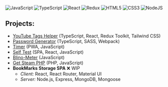 ![JavaScript](https://img.shields.io/badge/javascript-%23323330.svg?style=for-the-badge&logo=javascript&logoColor=%23F7DF1E)
![TypeScript](https://img.shields.io/badge/typescript-%23007ACC.svg?style=for-the-badge&logo=typescript&logoColor=white)
![React](https://img.shields.io/badge/react-%2320232a.svg?style=for-the-badge&logo=react&logoColor=%2361DAFB)
![Redux](https://img.shields.io/badge/redux-%23593d88.svg?style=for-the-badge&logo=redux&logoColor=white)
![HTML5](https://img.shields.io/badge/html5-%23E34F26.svg?style=for-the-badge&logo=html5&logoColor=white)
![CSS3](https://img.shields.io/badge/css3-%231572B6.svg?style=for-the-badge&logo=css3&logoColor=white)
![NodeJS](https://img.shields.io/badge/node.js-6DA55F?style=for-the-badge&logo=node.js&logoColor=white)

## Projects:

- [YouTube Tags Helper](https://devmikealex.github.io/YouTube-Tags-Helper/) (TypeScript, React, Redux Toolkit, Tailwind CSS)
- [Password Generator](https://devmikealex.github.io/password-generator/) (TypeScript, SASS, Webpack)
- [Timer](https://devmikealex.github.io/Timer/) (PWA, JavaScript)
- [Self Test](https://devmikealex.github.io/Self-Test/) (SPA, React, JavaScript)
- [Blino-Meter](https://devmikealex.github.io/Blino-Meter/) (JavaScript)
- [Get Steam PHP](http://aeplug.ru/getsteam/) (PHP, JavaScript)
- **BookMarks Storage SPA** ❌ WIP
  - *Client:* React, React Router, Material UI
  - *Server:* Node.js, Express, MongoDB, Mongoose
